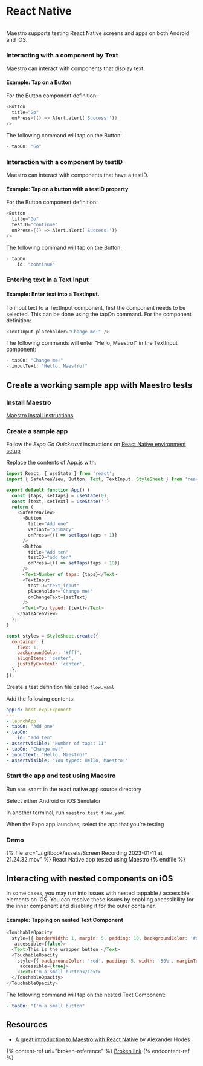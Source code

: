 # React Native

<figure><img src="../.gitbook/assets/reactnative.png" alt=""><figcaption></figcaption></figure>

Maestro supports testing React Native screens and apps on both Android and iOS.

### Interacting with a component by Text

Maestro can interact with components that display text.

#### Example: Tap on a Button

For the Button component definition:

```dart
<Button
  title="Go"
  onPress={() => Alert.alert('Success!')}
/>
```

The following command will tap on the Button:

```dart
- tapOn: "Go"
```

### Interaction with a component by testID

Maestro can interact with components that have a testID.

#### Example: Tap on a button with a testID property

For the Button component definition:

```dart
<Button
  title="Go"
  testID="continue"
  onPress={() => Alert.alert('Success!')}
/>
```

The following command will tap on the Button:

```dart
- tapOn:
    id: "continue"
```

### Entering text in a Text Input

#### Example: Enter text into a TextInput.

To input text to a TextInput component, first the component needs to be selected. This can be done using the tapOn command. For the component definition:

```dart
<TextInput placeholder="Change me!" />
```

The following commands will enter "Hello, Maestro!" in the TextInput component:

```dart
- tapOn: "Change me!"
- inputText: "Hello, Maestro!"
```

## Create a working sample app with Maestro tests

### Install Maestro

[Maestro install instructions](https://maestro.mobile.dev/getting-started/installing-maestro)

### Create a sample app

Follow the _Expo Go Quickstart_ instructions on [React Native environment setup](https://reactnative.dev/docs/environment-setup)

Replace the contents of App.js with:

```javascript
import React, { useState } from 'react';
import { SafeAreaView, Button, Text, TextInput, StyleSheet } from 'react-native';

export default function App() {
  const [taps, setTaps] = useState(0);
  const [text, setText] = useState('')
  return (
    <SafeAreaView>
      <Button
        title="Add one"
        variant="primary"
        onPress={() => setTaps(taps + 1)}
      />
      <Button
        title="Add ten"
        testID="add_ten"
        onPress={() => setTaps(taps + 10)}
      />
      <Text>Number of taps: {taps}</Text>
      <TextInput
        testID="text_input"
        placeholder="Change me!"
        onChangeText={setText}
      />
      <Text>You typed: {text}</Text>
    </SafeAreaView>
  );
}

const styles = StyleSheet.create({
  container: {
    flex: 1,
    backgroundColor: '#fff',
    alignItems: 'center',
    justifyContent: 'center',
  },
});
```

Create a test definition file called `flow.yaml`

Add the following contents:

```yaml
appId: host.exp.Exponent
---
- launchApp
- tapOn: "Add one"
- tapOn:
    id: "add_ten"
- assertVisible: "Number of taps: 11"
- tapOn: "Change me!"
- inputText: "Hello, Maestro!"
- assertVisible: "You typed: Hello, Maestro!"
```

### Start the app and test using Maestro

Run `npm start` in the react native app source directory

Select either Android or iOS Simulator

In another terminal, run `maestro test flow.yaml`

When the Expo app launches, select the app that you’re testing

### Demo

{% file src="../.gitbook/assets/Screen Recording 2023-01-11 at 21.24.32.mov" %}
React Native app tested using Maestro
{% endfile %}

## Interacting with nested components on iOS

In some cases, you may run into issues with nested tappable / accessible elements on iOS. You can resolve these issues by enabling accessibility for the inner component and disabling it for the outer container.

#### Example: Tapping on nested Text Component

```javascript
<TouchableOpacity 
  style={{ borderWidth: 1, margin: 5, padding: 10, backgroundColor: '#ddd' }} 
   accessible={false}>
  <Text>This is the wrapper button </Text>
  <TouchableOpacity 
    style={{ backgroundColor: 'red', padding: 5, width: '50%', marginTop: 10 }} 
     accessible={true}>
    <Text>I'm a small button</Text>
  </TouchableOpacity>
</TouchableOpacity>
```

&#x20;The following command will tap on the nested Text Component:

```yaml
- tapOn: "I'm a small button"
```

## Resources

* [A great introduction to Maestro with React Native](https://dev.to/b42/test-your-react-native-app-with-maestro-5bfj) by Alexander Hodes

{% content-ref url="broken-reference" %}
[Broken link](broken-reference)
{% endcontent-ref %}
